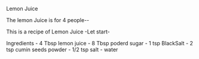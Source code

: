 Lemon Juice

The lemon Juice is for 4 people--

This is a recipe of Lemon Juice
-Let start-

Ingredients  - 4 Tbsp lemon juice
             - 8 Tbsp poderd sugar
             - 1 tsp BlackSalt
             - 2 tsp cumin seeds powder
             - 1/2 tsp salt
             - water